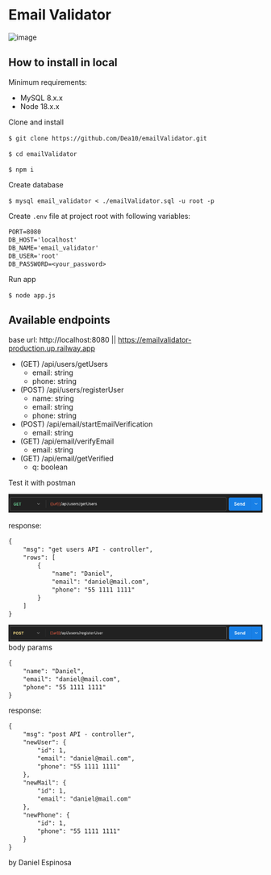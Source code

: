 # Email Validator

![image](https://github.com/Dea10/emailValidator/assets/16433973/24da7cee-19b5-45fa-a77e-ad1bbcf4a619)


## How to install in local
Minimum requirements:
- MySQL 8.x.x
- Node 18.x.x

Clone and install

`$ git clone https://github.com/Dea10/emailValidator.git`

`$ cd emailValidator`

`$ npm i`

Create database

`$ mysql email_validator < ./emailValidator.sql -u root -p`

Create `.env` file at project root with following variables:
```
PORT=8080
DB_HOST='localhost'
DB_NAME='email_validator'
DB_USER='root'
DB_PASSWORD=<your_password>
```

Run app

`$ node app.js`

## Available endpoints
base url: http://localhost:8080 || https://emailvalidator-production.up.railway.app

- (GET) /api/users/getUsers
    - email: string
    - phone: string
- (POST) /api/users/registerUser
    - name: string
    - email: string
    - phone: string
- (POST) /api/email/startEmailVerification
    - email: string
- (GET) /api/email/verifyEmail
    - email: string
- (GET) /api/email/getVerified
    - q: boolean

Test it with postman

![Alt text](image.png)

response:
```
{
    "msg": "get users API - controller",
    "rows": [
        {
            "name": "Daniel",
            "email": "daniel@mail.com",
            "phone": "55 1111 1111"
        }
    ]
}
```
![Alt text](image-1.png)
body params
```
{
    "name": "Daniel",
    "email": "daniel@mail.com",
    "phone": "55 1111 1111"
}
```

response:
```
{
    "msg": "post API - controller",
    "newUser": {
        "id": 1,
        "email": "daniel@mail.com",
        "phone": "55 1111 1111"
    },
    "newMail": {
        "id": 1,
        "email": "daniel@mail.com"
    },
    "newPhone": {
        "id": 1,
        "phone": "55 1111 1111"
    }
}
```


by Daniel Espinosa
